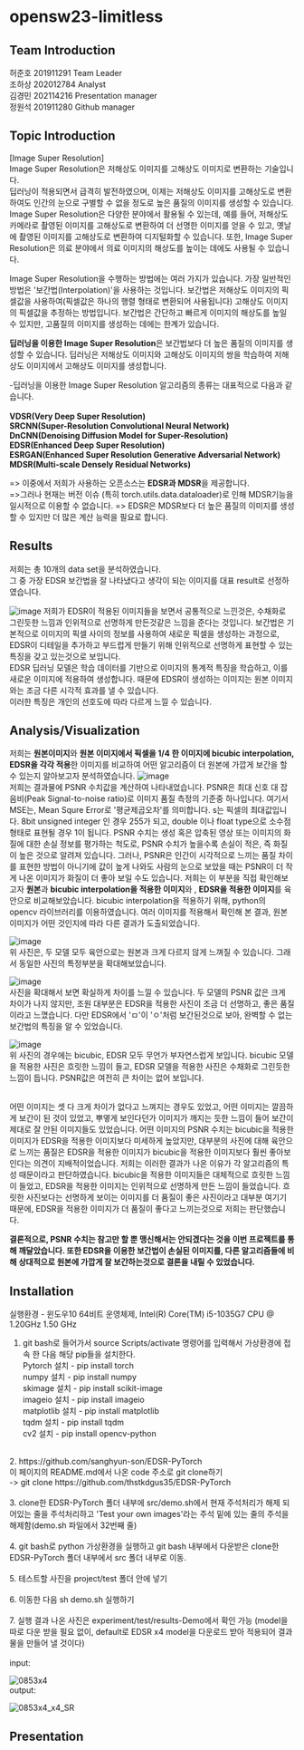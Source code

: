 # opensw23-limitless

## Team Introduction
허준호 201911291 Team Leader <br/>
조하상 202012784 Analyst <br/> 
김경민 202114216 Presentation manager <br/>
정원석 201911280 Github manager <br/>

## Topic Introduction
[Image Super Resolution]<br/>
Image Super Resolution은 저해상도 이미지를 고해상도 이미지로 변환하는 기술입니다.<br/>
딥러닝이 적용되면서 급격히 발전하였으며, 이제는 저해상도 이미지를 고해상도로 변환하여도 인간의 눈으로 구별할 수 없을 정도로 높은 품질의 이미지를 생성할 수 있습니다.<br/>
Image Super Resolution은 다양한 분야에서 활용될 수 있는데, 예를 들어, 저해상도 카메라로 촬영된 이미지를 고해상도로 변환하여 더 선명한 이미지를 얻을 수 있고, 옛날에 촬영된 이미지를 고해상도로 변환하여 디지털화할 수 있습니다. 또한,  Image Super Resolution은 의료 분야에서 의료 이미지의 해상도를 높이는 데에도 사용될 수 있습니다.<br/>

Image Super Resolution을 수행하는 방법에는 여러 가지가 있습니다. 가장 일반적인 방법은 '보간법(Interpolation)'을 사용하는 것입니다. 보간법은 저해상도 이미지의 픽셀값을 사용하여(픽셀값은 하나의 행렬 형태로 변환되어 사용됩니다) 고해상도 이미지의 픽셀값을 추정하는 방법입니다. 보간법은 간단하고 빠르게 이미지의 해상도를 높일 수 있지만, 고품질의 이미지를 생성하는 데에는 한계가 있습니다.<br/>

**딥러닝을 이용한 Image Super Resolution**은 보간법보다 더 높은 품질의 이미지를 생성할 수 있습니다. 딥러닝은 저해상도 이미지와 고해상도 이미지의 쌍을 학습하여 저해상도 이미지에서 고해상도 이미지를 생성합니다.<br/>
  
-딥러닝을 이용한 Image Super Resolution 알고리즘의 종류는 대표적으로 다음과 같습니다.<br/>  
**VDSR(Very Deep Super Resolution)<br/>
SRCNN(Super-Resolution Convolutional Neural Network)<br/>
DnCNN(Denoising Diffusion Model for Super-Resolution)<br/>
EDSR(Enhanced Deep Super Resolution)<br/>
ESRGAN(Enhanced Super Resolution Generative Adversarial Network)<br/>
MDSR(Multi-scale Densely Residual Networks)**<br/>

=> 이중에서 저희가 사용하는 오픈소스는 **EDSR과 MDSR**을 제공합니다.<br/>
=>그러나 현재는 버전 이슈 (특히 torch.utils.data.dataloader)로 인해 MDSR기능을 일시적으로 이용할 수 없습니다.
=> EDSR은 MDSR보다 더 높은 품질의 이미지를 생성할 수 있지만 더 많은 계산 능력을 필요로 합니다.<br/>
  
## Results
저희는 총 10개의 data set을 분석하였습니다.<br/>
그 중 가장 EDSR 보간법을 잘 나타냈다고 생각이 되는 이미지를 대표 result로 선정하였습니다.<br/>

![image](https://github.com/S3ywa1k2r/opensw23-limitless/assets/127181452/d1b1ddee-872c-410d-8be6-96548bb2079c)
저희가 EDSR이 적용된 이미지들을 보면서 공통적으로 느낀것은, 수채화로 그린듯한 느낌과 인위적으로 선명하게 만든것같은 느낌을 준다는 것입니다. 보간법은 기본적으로 이미지의 픽셀 사이의 정보를 사용하여 새로운 픽셀을 생성하는 과정으로, EDSR이 디테일을 추가하고 부드럽게 만들기 위해 인위적으로 선명하게 표현할 수 있는 특징을 갖고 있는것으로 보입니다.<br/> 
EDSR 딥러닝 모델은 학습 데이터를 기반으로 이미지의 통계적 특징을 학습하고, 이를 새로운 이미지에 적용하여 생성합니다. 때문에 EDSR이 생성하는 이미지는 원본 이미지와는 조금 다른 시각적 효과를 낼 수 있습니다. <br/>
이러한 특징은 개인의 선호도에 따라 다르게 느낄 수 있습니다.

## Analysis/Visualization

저희는 **원본이미지**와 **원본 이미지에서 픽셀을 1/4 한 이미지에 bicubic interpolation, EDSR을 각각 적용**한 이미지를 비교하여 어떤 알고리즘이 더 원본에 가깝게 보간을 할 수 있는지 알아보고자 분석하였습니다.
![image](https://github.com/S3ywa1k2r/opensw23-limitless/assets/127181452/4766dfb7-1383-4acf-acdc-9871962afb19) <br/>
저희는 결과물에 PSNR 수치값을 계산하여 나타내었습니다. PSNR은 최대 신호 대 잡음비(Peak Signal-to-noise ratio)로 이미지 품질 측정의 기준중 하나입니다. 여기서 MSE는, Mean Squre Error로 '평균제곱오차'를 의미합니다. s는 픽셀의 최대값입니다. 8bit unsigned integer 인 경우 255가 되고, double 이나 float type으로 소수점 형태로 표현될 경우 1이 됩니다. 
PSNR 수치는 생성 혹은 압축된 영상 또는 이미지의 화질에 대한 손실 정보를 평가하는 척도로, PSNR 수치가 높을수록 손실이 적은, 즉 화질이 높은 것으로 알려져 있습니다. 그러나, PSNR은 인간이 시각적으로 느끼는 품질 차이를 표현한 방법이 아니기에 값이 높게 나와도 사람의 눈으로 보았을 때는 PSNR이 더 작게 나온 이미지가 화질이 더 좋아 보일 수도 있습니다. 저희는 이 부분을 직접 확인해보고자 **원본**과 **bicubic interpolation을 적용한 이미지**와 , **EDSR을 적용한 이미지**를 육안으로 비교해보았습니다. bicubic interpolation을 적용하기 위해, python의 opencv 라이브러리를 이용하였습니다. 여러 이미지를 적용해서 확인해 본 결과, 원본 이미지가 어떤 것인지에 따라 다른 결과가 도출되었습니다.<br/>



![image](https://github.com/S3ywa1k2r/opensw23-limitless/assets/127181452/3e8696f7-e428-45dc-85bf-69cdaff396f8) <br/>
위 사진은, 두 모델 모두 육안으로는 원본과 크게 다르지 않게 느껴질 수 있습니다. 그래서 동일한 사진의 특정부분을 확대해보았습니다. <br/>


![image](https://github.com/S3ywa1k2r/opensw23-limitless/assets/127181452/817aefb8-6b7d-44d1-b57c-cab3a90969dd) <br/>
사진을 확대해서 보면 확실하게 차이를 느낄 수 있습니다. 두 모델의 PSNR 값은 크게 차이가 나지 않지만, 조원 대부분은 EDSR을 적용한 사진이 조금 더 선명하고, 좋은 품질이라고 느꼈습니다. 다만 EDSR에서 'ㅁ'이 'ㅇ'처럼 보간된것으로 보아, 완벽할 수 없는 보간법의 특징을 알 수 있었습니다. <br/>

![image](https://github.com/S3ywa1k2r/opensw23-limitless/assets/127181452/b4b0d919-d1da-4f32-86f1-1ace5cfdefbe) <br/>
위 사진의 경우에는 bicubic, EDSR 모두 무언가 부자연스럽게 보입니다. bicubic 모델을 적용한 사진은 흐릿한 느낌이 들고, EDSR 모델을 적용한 사진은 수채화로 그린듯한 느낌이 듭니다. PSNR값은 여전히 큰 차이는 없어 보입니다. <br/>

<br/>
어떤 이미지는 셋 다 크게 차이가 없다고 느껴지는 경우도 있었고, 어떤 이미지는 깔끔하게 보간이 된 것이 있었고, 뿌옇게 보인다던가 이미지가 깨지는 듯한 느낌이 들어 보간이 제대로 잘 안된 이미지들도 있었습니다. 어떤 이미지의 PSNR 수치는 bicubic을 적용한 이미지가 EDSR을 적용한 이미지보다 미세하게 높았지만, 대부분의 사진에 대해 육안으로 느끼는 품질은 EDSR을 적용한 이미지가 bicubic을 적용한 이미지보다 훨씬 좋아보인다는 의견이 지배적이었습니다. 저희는 이러한 결과가 나온 이유가 각 알고리즘의 특성 때문이라고 판단하였습니다. bicubic을 적용한 이미지들은 대체적으로 흐릿한 느낌이 들었고, EDSR을 적용한 이미지는 인위적으로 선명하게 만든 느낌이 들었습니다. 흐릿한 사진보다는 선명하게 보이는 이미지를 더 품질이 좋은 사진이라고 대부분 여기기 때문에, EDSR을 적용한 이미지가 더 품질이 좋다고 느끼는것으로 저희는 판단했습니다.<br/>

**결론적으로, PSNR 수치는 참고만 할 뿐 맹신해서는 안되겠다는 것을 이번 프로젝트를 통해 깨달았습니다. 또한 EDSR을 이용한 보간법이 손실된 이미지를, 다른 알고리즘들에 비해 상대적으로 원본에 가깝게 잘 보간하는것으로 결론을 내릴 수 있었습니다. <br/>**




## Installation
실행환경 - 윈도우10 64비트 운영체제, Intel(R) Core(TM) i5-1035G7 CPU @ 1.20GHz 1.50 GHz
1. git bash로 들어가서 source Scripts/activate 명령어를 입력해서 가상환경에 접속 한 다음 해당 pip들을 설치한다.<br/>
Pytorch 설치 - pip install torch<br/>
numpy 설치 - pip install numpy<br/>
skimage 설치 - pip install scikit-image<br/>
imageio 설치 - pip install imageio<br/>
matplotlib 설치 - pip install matplotlib<br/>
tqdm 설치 - pip install tqdm<br/>
cv2 설치 - pip install opencv-python<br/>
<br/>
2. https://github.com/sanghyun-son/EDSR-PyTorch<br/>
이 페이지의 README.md에서 나온 code 주소로 git clone하기<br/>
-> git clone https://github.com/thstkdgus35/EDSR-PyTorch<br/>
<br/>
3. clone한 EDSR-PyTorch 폴더 내부에 src/demo.sh에서 현재 주석처리가 해제 되어있는 줄을 주석처리하고 'Test your own images'라는 주석 밑에 있는 줄의 주석을 해제함(demo.sh 파일에서 32번째 줄) <br/>
<br/>  
4. git bash로 python 가상환경을 실행하고 git bash 내부에서 다운받은 clone한 EDSR-PyTorch 폴더 내부에서 src 폴더 내부로 이동.<br/>
<br/>
5. 테스트할 사진을 project/test 폴더 안에 넣기<br/>
<br/>
6. 이동한 다음 sh demo.sh 실행하기<br/>
<br/> 
7. 실행 결과 나온 사진은 experiment/test/results-Demo에서 확인 가능 (model을 따로 다운 받을 필요 없이, default로 EDSR x4 model을 다운로드 받아 적용되어 결과물을 만들어 낼 것이다) <br/>
<br/>
input:<br/> 

  ![0853x4](https://github.com/S3ywa1k2r/opensw23-limitless/assets/127181452/9c39c0a7-674c-4956-9a93-72e5a1c3d484)<br/>
output:<br/>

  ![0853x4_x4_SR](https://github.com/S3ywa1k2r/opensw23-limitless/assets/127181452/10ad7297-5a4a-4716-901d-6d81906010d8)<br/>


## Presentation
